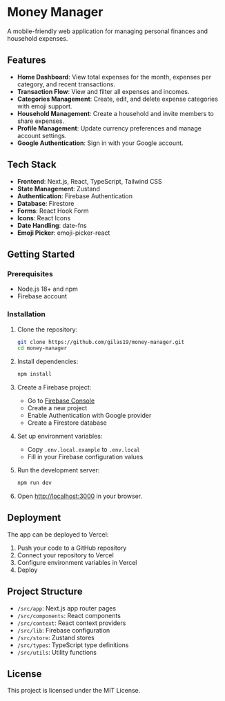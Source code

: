 # Money Manager

A mobile-friendly web application for managing personal finances and household expenses.

## Features

- **Home Dashboard**: View total expenses for the month, expenses per category, and recent transactions.
- **Transaction Flow**: View and filter all expenses and incomes.
- **Categories Management**: Create, edit, and delete expense categories with emoji support.
- **Household Management**: Create a household and invite members to share expenses.
- **Profile Management**: Update currency preferences and manage account settings.
- **Google Authentication**: Sign in with your Google account.

## Tech Stack

- **Frontend**: Next.js, React, TypeScript, Tailwind CSS
- **State Management**: Zustand
- **Authentication**: Firebase Authentication
- **Database**: Firestore
- **Forms**: React Hook Form
- **Icons**: React Icons
- **Date Handling**: date-fns
- **Emoji Picker**: emoji-picker-react

## Getting Started

### Prerequisites

- Node.js 18+ and npm
- Firebase account

### Installation

1. Clone the repository:
   ```bash
   git clone https://github.com/gilas19/money-manager.git
   cd money-manager
   ```

2. Install dependencies:
   ```bash
   npm install
   ```

3. Create a Firebase project:
   - Go to [Firebase Console](https://console.firebase.google.com/)
   - Create a new project
   - Enable Authentication with Google provider
   - Create a Firestore database

4. Set up environment variables:
   - Copy `.env.local.example` to `.env.local`
   - Fill in your Firebase configuration values

5. Run the development server:
   ```bash
   npm run dev
   ```

6. Open [http://localhost:3000](http://localhost:3000) in your browser.

## Deployment

The app can be deployed to Vercel:

1. Push your code to a GitHub repository
2. Connect your repository to Vercel
3. Configure environment variables in Vercel
4. Deploy

## Project Structure

- `/src/app`: Next.js app router pages
- `/src/components`: React components
- `/src/context`: React context providers
- `/src/lib`: Firebase configuration
- `/src/store`: Zustand stores
- `/src/types`: TypeScript type definitions
- `/src/utils`: Utility functions

## License

This project is licensed under the MIT License.
